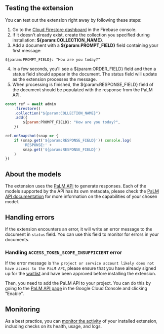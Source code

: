 ## Testing the extension

You can test out the extension right away by following these steps:

1. Go to the [Cloud Firestore dashboard](https://console.firebase.google.com/project/_/firestore) in the Firebase console.
2. If it doesn't already exist, create the collection you specified during installation: **${param:COLLECTION_NAME}**.
3. Add a document with a **${param:PROMPT_FIELD}** field containing your first message:

```
${param:PROMPT_FIELD}: "How are you today?"
```

4. In a few seconds, you'll see a ${param:ORDER_FIELD} field and then a status field should appear in the document. The status field will update as the extension processes the message.
5. When processing is finished, the ${param:RESPONSE_FIELD} field of the document should be populated with the response from the PaLM API.

```javascript
const ref = await admin
    .firestore()
    .collection("${param:COLLECTION_NAME}")
    .add({
        ${param:PROMPT_FIELD}: "How are you today?",
    })

ref.onSnapshot(snap => {
    if (snap.get('${param:RESPONSE_FIELD}')) console.log(
        'RESPONSE:' +
        snap.get('${param:RESPONSE_FIELD}')
    )
})
```

## About the models

The extension uses the [PaLM API](https://developers.generativeai.google/guide/palm_api_overview) to generate responses. Each of the models supported by the API has its own metadata, please check the [PaLM API documentation](https://developers.generativeai.google/models/language#model) for more information on the capabilities of your chosen model.

## Handling errors

If the extension encounters an error, it will write an error message to the document in `status` field. You can use this field to monitor for errors in your documents.

### Handling `ACCESS_TOKEN_SCOPE_INSUFFICIENT` error

If the error message is `The project or service account likely does not have access to the PaLM API`, please ensure that you have already signed up for the [waitlist](https://makersuite.google.com/waitlist) and have been approved before installing the extension.

Then, you need to add the PaLM API to your project. You can do this by going to the [PaLM API page](https://console.cloud.google.com/apis/library/language.googleapis.com) in the Google Cloud Console and clicking "Enable".

## Monitoring

As a best practice, you can [monitor the activity](https://firebase.google.com/docs/extensions/manage-installed-extensions#monitor) of your installed extension, including checks on its health, usage, and logs.

